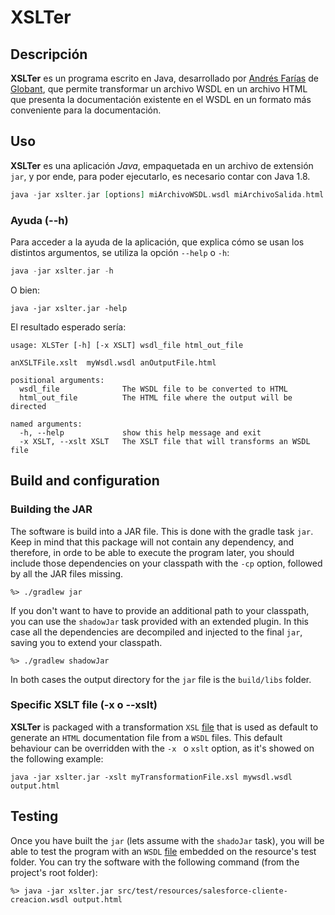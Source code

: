 # XSLTer

## Descripción

**XSLTer** es un programa escrito en Java, desarrollado por [Andrés Farías](mailto:a.farias@globant.com) de [Globant](https://wwww.goblant.com), que permite transformar un archivo WSDL en un archivo HTML que presenta la documentación existente en el WSDL en un formato más conveniente para la documentación.

## Uso

**XSLTer** es una aplicación *Java*, empaquetada en un archivo de extensión `jar`, y por ende, para poder ejecutarlo, es necesario contar con Java 1.8.

```elixir
java -jar xslter.jar [options] miArchivoWSDL.wsdl miArchivoSalida.html
```

### Ayuda (--h)

Para acceder a la ayuda de la aplicación, que explica cómo se usan los distintos argumentos, se utiliza la opción ````--help```` o ````-h````:
```elixir
java -jar xslter.jar -h
```

O bien:
```shell
java -jar xslter.jar -help
```

El resultado esperado sería:

```
usage: XLSTer [-h] [-x XSLT] wsdl_file html_out_file

anXSLTFile.xslt  myWsdl.wsdl anOutputFile.html

positional arguments:
  wsdl_file              The WSDL file to be converted to HTML
  html_out_file          The HTML file where the output will be directed

named arguments:
  -h, --help             show this help message and exit
  -x XSLT, --xslt XSLT   The XSLT file that will transforms an WSDL file
```

## Build and configuration

### Building the JAR

The software is build into a JAR file. This is done with the gradle task `jar`. Keep in mind that this package will
 not contain any dependency, and therefore, in orde to be able to execute the program later, you should include those
  dependencies on your classpath with the `-cp` option, followed by all the JAR files missing.
```
%> ./gradlew jar
```

If you don't want to have to provide an additional path to your classpath, you can use the `shadowJar` task provided
 with an extended plugin. In this case all the dependencies are decompiled and injected to the final `jar`, saving
  you to extend your classpath.  
```
%> ./gradlew shadowJar
```

In both cases the output directory for the `jar` file is the `build/libs` folder.

### Specific XSLT file (-x o --xslt)

**XSLTer** is packaged with a transformation `XSL` [file](src/main/resources/wsdl-viewer.xsl) that is used as default
 to generate an `HTML` documentation file from a `WSDL` files. This default behaviour can be overridden with the ```-x
 ``` o ```xslt``` option, as it's showed on the following example:

```shell
java -jar xslter.jar -xslt myTransformationFile.xsl mywsdl.wsdl output.html
```

## Testing

Once you have built the `jar` (lets assume with the `shadoJar` task), you will be able to test the program with an
 `WSDL` [file](src/test/resources/salesforce-cliente-creacion.wsdl) embedded on the resource's test folder. You can
  try the software with the following command (from the project's root folder):

  ```shell
  %> java -jar xslter.jar src/test/resources/salesforce-cliente-creacion.wsdl output.html
  ```
 
